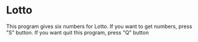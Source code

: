 # Lotto
This program gives six numbers for Lotto.
If you want to get numbers, press "S" button.
If you want quit this program, press "Q" button